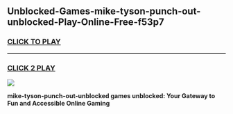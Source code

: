 
## Unblocked-Games-mike-tyson-punch-out-unblocked-Play-Online-Free-f53p7
<h3>
<a href="https://premium76.site?title=mike-tyson-punch-out-unblocked&ref=26A">CLICK TO PLAY</a></h3>
<hr>

<h3>
<a href="https://premium76.site?title=mike-tyson-punch-out-unblocked&ref=26A">CLICK 2 PLAY</a>
  
</h3>

<a href="https://premium76.site?title=mike-tyson-punch-out-unblocked&ref=26A"><img src="https://clearcache.store/games.png"></a>


**mike-tyson-punch-out-unblocked games unblocked: Your Gateway to Fun and Accessible Online Gaming**
